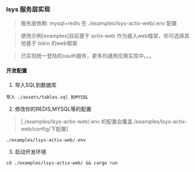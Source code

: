 ### lsys 服务层实现

> 服务层依赖: mysql+redis 在 ./examples/lsys-actix-web/.env 配置

> 使用示例[examples]目前基于 actix-web 作为接入web框架，你可选择其他基于 tokio 的web框架

> 已实现统一登陆的oauth服务，更多的通用应用实现中。。。


#### 开发配置

1. 导入SQL到数据库
```
导入 ./assets/tables.sql 到MYSQL
```

2. 修改你的REDIS,MYSQL等的配置
> [./examples/lsys-actix-web/.env 的配置会覆盖./examples/lsys-actix-web/config/下配置]

```
./examples/lsys-actix-web/.env 
```

3. 启动开发环境
```
cd ./examples/lsys-actix-web/ && cargo run 
```